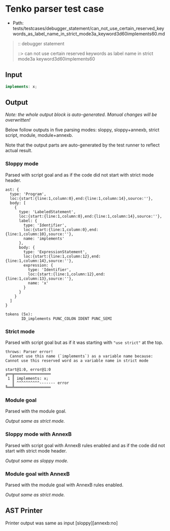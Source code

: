 # Tenko parser test case

- Path: tests/testcases/debugger_statement/can_not_use_certain_reserved_keywords_as_label_name_in_strict_mode3a_keyword3d60implements60.md

> :: debugger statement
>
> ::> can not use certain reserved keywords as label name in strict mode3a keyword3d60implements60

## Input

`````js
implements: x;
`````

## Output

_Note: the whole output block is auto-generated. Manual changes will be overwritten!_

Below follow outputs in five parsing modes: sloppy, sloppy+annexb, strict script, module, module+annexb.

Note that the output parts are auto-generated by the test runner to reflect actual result.

### Sloppy mode

Parsed with script goal and as if the code did not start with strict mode header.

`````
ast: {
  type: 'Program',
  loc:{start:{line:1,column:0},end:{line:1,column:14},source:''},
  body: [
    {
      type: 'LabeledStatement',
      loc:{start:{line:1,column:0},end:{line:1,column:14},source:''},
      label: {
        type: 'Identifier',
        loc:{start:{line:1,column:0},end:{line:1,column:10},source:''},
        name: 'implements'
      },
      body: {
        type: 'ExpressionStatement',
        loc:{start:{line:1,column:12},end:{line:1,column:14},source:''},
        expression: {
          type: 'Identifier',
          loc:{start:{line:1,column:12},end:{line:1,column:13},source:''},
          name: 'x'
        }
      }
    }
  ]
}

tokens (5x):
       ID_implements PUNC_COLON IDENT PUNC_SEMI
`````

### Strict mode

Parsed with script goal but as if it was starting with `"use strict"` at the top.

`````
throws: Parser error!
  Cannot use this name (`implements`) as a variable name because: Cannot use this reserved word as a variable name in strict mode

start@1:0, error@1:0
╔══╦════════════════
 1 ║ implements: x;
   ║ ^^^^^^^^^^------- error
╚══╩════════════════

`````

### Module goal

Parsed with the module goal.

_Output same as strict mode._

### Sloppy mode with AnnexB

Parsed with script goal with AnnexB rules enabled and as if the code did not start with strict mode header.

_Output same as sloppy mode._

### Module goal with AnnexB

Parsed with the module goal with AnnexB rules enabled.

_Output same as strict mode._

## AST Printer

Printer output was same as input [sloppy][annexb:no]
